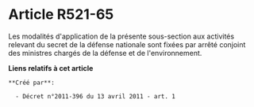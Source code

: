 # Article R521-65

Les modalités d'application de la présente sous-section aux activités relevant du secret de la défense nationale sont fixées
par arrêté conjoint des ministres chargés de la défense et de l'environnement.

**Liens relatifs à cet article**

	**Créé par**:

	  - Décret n°2011-396 du 13 avril 2011 - art. 1
